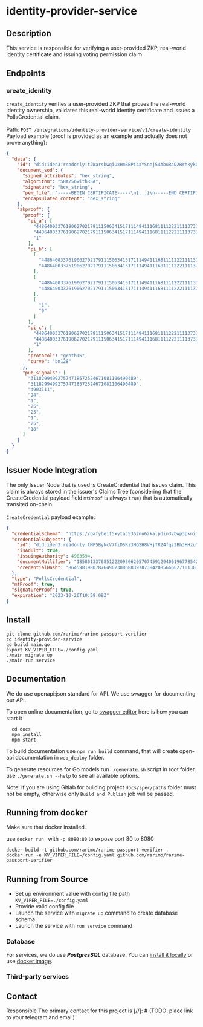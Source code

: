 # identity-provider-service

## Description

This service is responsible for verifying a user-provided ZKP, real-world identity certificate and issuing voting permission claim.

## Endpoints

### create_identity

`create_identity` verifies a user-provided ZKP that proves the real-world identity ownership, validates this real-world identity certificate and issues a PollsCredential claim.<br><br>
Path: `POST /integrations/identity-provider-service/v1/create-identity`<br>
Payload example (proof is provided as an example and actually does not prove anything):
```json
{
  "data": {
    "id": "did:iden3:readonly:tJWarsbwqiUxHm8BPi4aYSnnj54AbuR4D2RrhkykQ",
    "document_sod": {
      "signed_attributes": "hex_string",
      "algorithm": "SHA256withRSA",
      "signature": "hex_string",
      "pem_file": "-----BEGIN CERTIFICATE-----\n{...}\n-----END CERTIFICATE-----",
      "encapsulated_content": "hex_string"
    },
    "zkproof": {
      "proof": {
        "pi_a": [
          "4486400337619062702179111506341517111494111681111222111137338836157671763417",
          "4486400337619062702179111506341517111494111681111222111137338836157671763417",
          "1"
        ],
        "pi_b": [
          [
            "4486400337619062702179111506341517111494111681111222111137338836157671763417",
            "4486400337619062702179111506341517111494111681111222111137338836157671763417"
          ],
          [
            "4486400337619062702179111506341517111494111681111222111137338836157671763417",
            "4486400337619062702179111506341517111494111681111222111137338836157671763417"
          ],
          [
            "1",
            "0"
          ]
        ],
        "pi_c": [
          "44864003376190627021791115063415171114941116811112221111373388361576717634171",
          "4486400337619062702179111506341517111494111681111222111137338836157671763417",
          "1"
        ],
        "protocol": "groth16",
        "curve": "bn128"
      },
      "pub_signals": [
        "311829949927574718572524671081106490489",
        "311829949927574718572524671081106490489",
        "4903111",
        "24",
        "1",
        "25",
        "25",
        "1",
        "25",
        "18"
      ]
    }
  }
}
```

## Issuer Node Integration

The only Issuer Node that is used is CreateCredential that issues claim. This claim is always stored in the issuer's Claims Tree (considering that the CreateCredential payload field `mtProof` is always `true`) that is automatically transited on-chain.<br><br>
`CreateCredential` payload example:
```json
{
  "credentialSchema": "https://bafybeif5xytac5352no62kalpdin3vbwp3pknijmzwd5dqgsi72jnnss6y.ipfs.w3s.link/PollsCredential.json",
  "credentialSubject": {
    "id": "did:iden3:readonly:tMF5BykcV7fiDSRi3HQSH8VHjTR24fqz2BhJHHzuY",
    "isAdult": true,
    "issuingAuthority": 4903594,
    "documentNullifier": "18586133768512220936620570745912940619677854269274689475585506675881198879027",
    "credentialHash": "8645981980787649023086883978738420856660271013038108762834452721572614684349"
  },
  "type": "PollsCredential",
  "mtProof": true,
  "signatureProof": true,
  "expiration": "2023-10-26T10:59:08Z"
}
```

## Install

  ```
  git clone github.com/rarimo/rarime-passport-verifier
  cd identity-provider-service
  go build main.go
  export KV_VIPER_FILE=./config.yaml
  ./main migrate up
  ./main run service
  ```

## Documentation

We do use openapi:json standard for API. We use swagger for documenting our API.

To open online documentation, go to [swagger editor](http://localhost:8080/swagger-editor/) here is how you can start it
```
  cd docs
  npm install
  npm start
```
To build documentation use `npm run build` command,
that will create open-api documentation in `web_deploy` folder.

To generate resources for Go models run `./generate.sh` script in root folder.
use `./generate.sh --help` to see all available options.

Note: if you are using Gitlab for building project `docs/spec/paths` folder must not be
empty, otherwise only `Build and Publish` job will be passed.  

## Running from docker 
  
Make sure that docker installed.

use `docker run ` with `-p 8080:80` to expose port 80 to 8080

  ```
  docker build -t github.com/rarimo/rarime-passport-verifier .
  docker run -e KV_VIPER_FILE=/config.yaml github.com/rarimo/rarime-passport-verifier
  ```

## Running from Source

* Set up environment value with config file path `KV_VIPER_FILE=./config.yaml`
* Provide valid config file
* Launch the service with `migrate up` command to create database schema
* Launch the service with `run service` command


### Database
For services, we do use ***PostgresSQL*** database. 
You can [install it locally](https://www.postgresql.org/download/) or use [docker image](https://hub.docker.com/_/postgres/).


### Third-party services


## Contact

Responsible
The primary contact for this project is  [//]: # (TODO: place link to your telegram and email)
